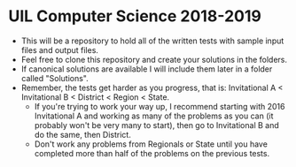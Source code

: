 # UIL Computer Science 2018-2019

* This will be a repository to hold all of the written tests with sample input files and output files.  
* Feel free to clone this repository and create your solutions in the folders.
* If canonical solutions are available I will include them later in a folder called "Solutions".
* Remember, the tests get harder as you progress, that is:  Invitational A < Invitational B < District < Region < State.  
  * If you're trying to work your way up, I recommend starting with 2016 Invitational A and working as many of the problems as you can (it probably won't be very many to start), then go to Invitational B and do the same, then District.  
  * Don't work any problems from Regionals or State until you have completed more than half of the problems on the previous tests.
